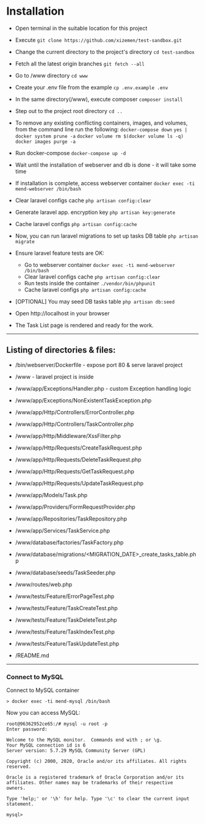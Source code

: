 # Installation

* Open terminal in the suitable location for this project


* Execute ```git clone https://github.com/xizemen/test-sandbox.git```
  

* Change the current directory to the project's directory ```cd test-sandbox```
  

* Fetch all the latest origin branches ```git fetch --all```
  

* Go to /www directory ```cd www```
  

* Create your .env file from the example ```cp .env.example .env```
  

* In the same directory(/www), execute composer ```composer install```
  

* Step out to the project root directory ```cd ..```
  

* To remove any existing conflicting containers, images, and volumes, from the command line run the following:
  ```docker-compose down```
  ```yes | docker system prune -a```
  ```docker volume rm $(docker volume ls -q)```
  ```docker images purge -a```
 

* Run docker-compose ```docker-compose up -d``` 
  

* Wait until the installation of webserver and db is done - it will take some time
  

* If installation is complete, access webserver container ```docker exec -ti mend-webserver /bin/bash```
  

* Clear laravel configs cache ```php artisan config:clear```


* Generate laravel app. encryption key ```php artisan key:generate```


* Cache laravel configs ```php artisan config:cache```
 

* Now, you can run laravel migrations to set up tasks DB table ```php artisan migrate```
  

* Ensure laravel feature tests are OK: 
  * Go to webserver container ```docker exec -ti mend-webserver /bin/bash```
  * Clear laravel configs cache ```php artisan config:clear```
  * Run tests inside the container ```./vendor/bin/phpunit```
  * Cache laravel configs ```php artisan config:cache```
    

* [OPTIONAL] You may seed DB tasks table ```php artisan db:seed```
  

* Open http://localhost in your browser
  

* The Task List page is rendered and ready for the work.

--------
## Listing of directories & files:

* /bin/webserver/Dockerfile - expose port 80 & serve laravel project


* /www - laravel project is inside
  

* /www/app/Exceptions/Handler.php - custom Exception handling logic
  

* /www/app/Exceptions/NonExistentTaskException.php
  

* /www/app/Http/Controllers/ErrorController.php
* /www/app/Http/Controllers/TaskController.php
* /www/app/Http/Middleware/XssFilter.php
  

* /www/app/Http/Requests/CreateTaskRequest.php
* /www/app/Http/Requests/DeleteTaskRequest.php
* /www/app/Http/Requests/GetTaskRequest.php
* /www/app/Http/Requests/UpdateTaskRequest.php
  

* /www/app/Models/Task.php
  

* /www/app/Providers/FormRequestProvider.php


* /www/app/Repositories/TaskRepository.php
  

* /www/app/Services/TaskService.php
  

* /www/database/factories/TaskFactory.php
  

* /www/database/migrations/<MIGRATION_DATE>_create_tasks_table.php
  

* /www/database/seeds/TaskSeeder.php
  

* /www/routes/web.php
  

* /www/tests/Feature/ErrorPageTest.php
* /www/tests/Feature/TaskCreateTest.php
* /www/tests/Feature/TaskDeleteTest.php
* /www/tests/Feature/TaskIndexTest.php
* /www/tests/Feature/TaskUpdateTest.php


* /README.md
--------

### Connect to MySQL

Connect to MySQL container
```
> docker exec -ti mend-mysql /bin/bash
```

Now you can access MySQL:
```
root@96362952ce65:/# mysql -u root -p 
Enter password: 

Welcome to the MySQL monitor.  Commands end with ; or \g.
Your MySQL connection id is 6
Server version: 5.7.29 MySQL Community Server (GPL)

Copyright (c) 2000, 2020, Oracle and/or its affiliates. All rights reserved.

Oracle is a registered trademark of Oracle Corporation and/or its
affiliates. Other names may be trademarks of their respective
owners.

Type 'help;' or '\h' for help. Type '\c' to clear the current input statement.

mysql>
```